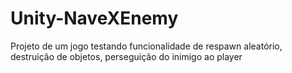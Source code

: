 # Unity-NaveXEnemy
Projeto de um jogo testando funcionalidade de respawn aleatório, destruição de objetos, perseguição do inimigo ao player
